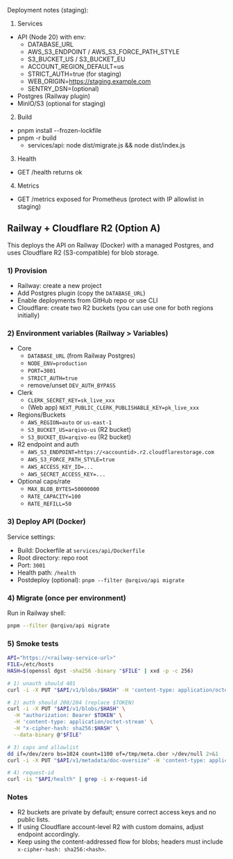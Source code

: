 Deployment notes (staging):

1) Services
- API (Node 20) with env:
  - DATABASE_URL
  - AWS_S3_ENDPOINT / AWS_S3_FORCE_PATH_STYLE
  - S3_BUCKET_US / S3_BUCKET_EU
  - ACCOUNT_REGION_DEFAULT=us
  - STRICT_AUTH=true (for staging)
  - WEB_ORIGIN=https://staging.example.com
  - SENTRY_DSN=(optional)
- Postgres (Railway plugin)
- MinIO/S3 (optional for staging)

2) Build
- pnpm install --frozen-lockfile
- pnpm -r build
  - services/api: node dist/migrate.js && node dist/index.js

3) Health
- GET /health returns ok

4) Metrics
- GET /metrics exposed for Prometheus (protect with IP allowlist in staging)

## Railway + Cloudflare R2 (Option A)

This deploys the API on Railway (Docker) with a managed Postgres, and uses Cloudflare R2 (S3-compatible) for blob storage.

### 1) Provision
- Railway: create a new project
- Add Postgres plugin (copy the `DATABASE_URL`)
- Enable deployments from GitHub repo or use CLI
- Cloudflare: create two R2 buckets (you can use one for both regions initially)

### 2) Environment variables (Railway > Variables)
- Core
  - `DATABASE_URL` (from Railway Postgres)
  - `NODE_ENV=production`
  - `PORT=3001`
  - `STRICT_AUTH=true`
  - remove/unset `DEV_AUTH_BYPASS`
- Clerk
  - `CLERK_SECRET_KEY=sk_live_xxx`
  - (Web app) `NEXT_PUBLIC_CLERK_PUBLISHABLE_KEY=pk_live_xxx`
- Regions/Buckets
  - `AWS_REGION=auto` or `us-east-1`
  - `S3_BUCKET_US=arqivo-us` (R2 bucket)
  - `S3_BUCKET_EU=arqivo-eu` (R2 bucket)
- R2 endpoint and auth
  - `AWS_S3_ENDPOINT=https://<accountid>.r2.cloudflarestorage.com`
  - `AWS_S3_FORCE_PATH_STYLE=true`
  - `AWS_ACCESS_KEY_ID=...`
  - `AWS_SECRET_ACCESS_KEY=...`
- Optional caps/rate
  - `MAX_BLOB_BYTES=50000000`
  - `RATE_CAPACITY=100`
  - `RATE_REFILL=50`

### 3) Deploy API (Docker)
Service settings:
- Build: Dockerfile at `services/api/Dockerfile`
- Root directory: repo root
- Port: `3001`
- Health path: `/health`
- Postdeploy (optional): `pnpm --filter @arqivo/api migrate`

### 4) Migrate (once per environment)
Run in Railway shell:
```bash
pnpm --filter @arqivo/api migrate
```

### 5) Smoke tests
```bash
API="https://<railway-service-url>"
FILE=/etc/hosts
HASH=$(openssl dgst -sha256 -binary "$FILE" | xxd -p -c 256)

# 1) unauth should 401
curl -i -X PUT "$API/v1/blobs/$HASH" -H 'content-type: application/octet-stream' --data-binary @"$FILE"

# 2) auth should 200/204 (replace $TOKEN)
curl -i -X PUT "$API/v1/blobs/$HASH" \
  -H "authorization: Bearer $TOKEN" \
  -H 'content-type: application/octet-stream' \
  -H "x-cipher-hash: sha256:$HASH" \
  --data-binary @"$FILE"

# 3) caps and allowlist
dd if=/dev/zero bs=1024 count=1100 of=/tmp/meta.cbor >/dev/null 2>&1
curl -i -X PUT "$API/v1/metadata/doc-oversize" -H 'content-type: application/cbor' --data-binary @/tmp/meta.cbor

# 4) request-id
curl -is "$API/health" | grep -i x-request-id
```

### Notes
- R2 buckets are private by default; ensure correct access keys and no public lists.
- If using Cloudflare account-level R2 with custom domains, adjust endpoint accordingly.
- Keep using the content-addressed flow for blobs; headers must include `x-cipher-hash: sha256:<hash>`.



